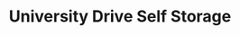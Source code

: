 ---
title: "University Drive Self Storage"
url: /tempe/university-drive-self-storage/
shop: Mieten
---
